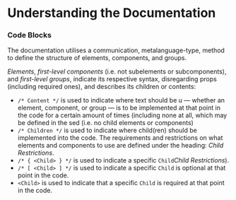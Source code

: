 # Understanding the Documentation

### Code Blocks

The documentation utilises a communication, metalanguage-type, method to define the structure of elements, components, and groups.&#x20;

_Elements_, _first-level components_ (i.e. not subelements or subcomponents), and _first-level groups_, indicate its respective syntax, disregarding props (including required ones), and describes its children or contents:

* `/* Content */` is used to indicate where text should be u — whether an element, component, or group — is to be implemented at that point in the code for a certain amount of times (including none at all, which may be defined in the sed (i.e. no child elements or components)
* `/* Children */` is used to indicate where child(ren) should be implemented into the code. The requirements and restrictions on what elements and components to use are defined under the heading: _Child Restrictions_.
* `/* { <Child> } */` is used to indicate a specific `Child`_Child Restrictions_).&#x20;
* `/* [ <Child> ] */` is used to indicate a specific `Child` is optional at that point in the code.
* `<Child>` is used to indicate that a specific `Child` is required at that point in the code.&#x20;
